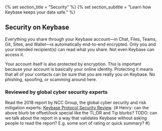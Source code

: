 {% set section_title = "Security" %}
{% set section_subtitle = "Learn how Keybase keeps your data  safe." %}

## Security on Keybase
Everything you share through your Keybase account—in Chat, Files, Teams, Git, Sites, and Wallet—is automatically end-to-end encrypted. Only you and your intended recipient(s) can read what you share. Not even Keybase can access it. 

Your account itself is also protected by encryption. This is important because your account is basically your online identity. Protecting it means that all of your contacts can be sure that you are really you on Keybase. No phishing, spoofing, or scamming around here. 

### Reviewed by global cyber security experts 
Read the 2018 report by NCC Group, the global cyber security and risk mitigation experts: [Keybase Protocol Security Review](https://www.nccgroup.trust/us/our-research/keybase-protocol-security-review/).
{# Henry: can the above blurb be offset/look special like the TL;DR and Tip blurbs? TODO: can we talk about the report in a way that validates Keybase without asking people to read the report? E.g. some sort of rating or quick summary? #}

